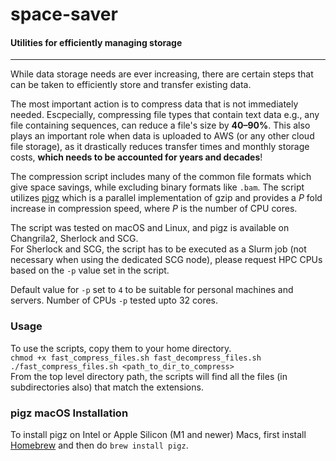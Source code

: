 # space-saver
#### Utilities for efficiently managing storage
---

While data storage needs are ever increasing, there are certain steps that can be taken to efficiently store and transfer existing data.

The most important action is to compress data that is not immediately needed. Escpecially, compressing file types that contain text data e.g., any file containing sequences, can reduce a file's size by **40–90%**.
This also plays an important role when data is uploaded to AWS (or any other cloud file storage), as it drastically reduces transfer times and monthly storage costs, **which needs to be accounted for years and decades**!

The compression script includes many of the common file formats which give space savings, while excluding binary formats like `.bam`.
The script utilizes [pigz](https://zlib.net/pigz/) which is a parallel implementation of gzip and provides a _P_ fold increase in compression speed, where _P_ is the number of CPU cores.

The script was tested on macOS and Linux, and pigz is available on Changrila2, Sherlock and SCG.  
For Sherlock and SCG, the script has to be executed as a Slurm job (not necessary when using the dedicated SCG node), please request HPC CPUs based on the `-p` value set in the script.  

Default value for `-p` set to `4` to be suitable for personal machines and servers. Number of CPUs `-p` tested upto 32 cores.
  
### Usage
To use the scripts, copy them to your home directory.  
`chmod +x fast_compress_files.sh fast_decompress_files.sh`  
`./fast_compress_files.sh <path_to_dir_to_compress>`  
From the top level directory path, the scripts will find all the files (in subdirectories also) that match the extensions.


### pigz macOS Installation
To install pigz on Intel or Apple Silicon (M1 and newer) Macs, first install [Homebrew](https://brew.sh) and then do `brew install pigz`.

